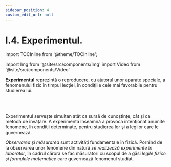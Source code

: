 ```yaml
---
sidebar_position: 4
custom_edit_url: null
---
```


# I.4. Experimentul.

import TOCInline from '@theme/TOCInline';

<TOCInline toc={toc} />


import Img from '@site/src/components/Img'
import Video from '@site/src/components/Video'


<div class="alert alert--primary" role="alert">


**Experimentul** reprezintă o reproducere, cu ajutorul unor aparate speciale, a fenomenului fizic în timpul lecţiei, în condiţiile cele mai favorabile pentru studierea lui.


</div>



<br></br>


<div class="alert alert--secondary" role="alert">


Experimentul serveşte simultan atât ca sursă de cunoştinţe, cât şi ca metodă de învăţare. A experimenta înseamnă a provoca intenţionat anumite fenomene, în condiţii determinate, pentru studierea lor şi a legilor care le guvernează.

_Observarea și măsurarea_ sunt activități fundamentale în fizică. Pornind de la observarea unor fenomene din natură _se realizează experimente în laborator_, în cadrul cărora se fac măsurători cu scopul de a găsi _legile fizice și formulele matematice_ care guvernează fenomenul studiat.







</div>




